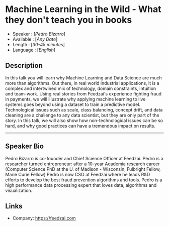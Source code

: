 Machine Learning in the Wild - What they don't teach you in books
========================

* Speaker   : [*Pedro Bizarro*]
* Available : [*Any Date*]
* Length    : [*30-45 minutes*]
* Language  : [*English*]

Description
-----------

In this talk you will learn why Machine Learning and Data Science are much more than algorithms. Out there, in real world industrial applications, it is a complex and intertwined mix of technology, domain constraints, intuition and team-work. Using real stories from Feedzai's experience fighting fraud in payments, we will illustrate why applying machine learning to live systems goes beyond using a dataset to train a predictive model. Technological issues such as scale, class balancing, concept drift, and data cleaning are a challenge to any data scientist, but they are only part of the story. In this talk, we will also show how non-technological issues can be so hard, and why good practices can have a tremendous impact on results.

---------------

Speaker Bio
-----------

Pedro Bizarro is co-founder and Chief Science Officer at Feedzai. Pedro is a researcher turned entrepreneur: after a 10-year Academia research career (Computer Science PhD at the U. of Madison - Wisconsin, Fulbright Fellow, Marie Curie Fellow) Pedro is now CSO at Feedzai where he leads R&D efforts to develop the best fraud prevention algorithms and tools. Pedro is a high performance data processing expert that loves data, algorithms and visualization.

Links
-----

* Company: https://feedzai.com
